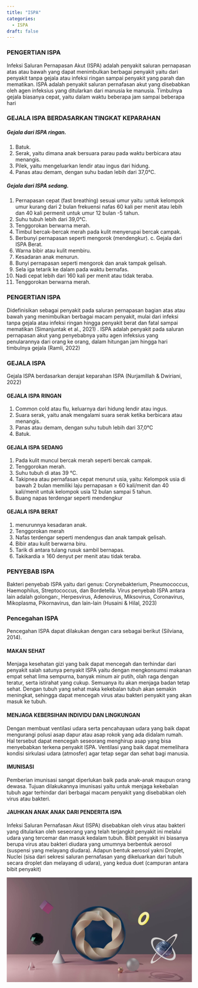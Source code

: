 ```yaml
---
title: "ISPA"
categories: 
  - ISPA
draft: false
---
```


### PENGERTIAN ISPA
Infeksi Saluran Pernapasan Akut (ISPA) adalah penyakit saluran pernapasan atas atau bawah yang dapat menimbulkan berbagai penyakit yaitu dari penyakit tanpa gejala atau infeksi ringan sampai penyakit yang parah dan mematikan.
ISPA adalah penyakit saluran pernafasan  akut  yang  disebabkan  oleh  agen infeksius  yang  ditularkan  dari  manusia  ke manusia.  Timbulnya  gejala  biasanya  cepat, yaitu   dalam waktu   beberapa   jam   sampai beberapa  hari


### GEJALA ISPA BERDASARKAN TINGKAT KEPARAHAN
#####	Gejala dari ISPA ringan.
1.	Batuk.
2.	Serak, yaitu dimana anak bersuara parau pada waktu berbicara atau menangis.
3.	Pilek, yaitu mengeluarkan lendir atau ingus dari hidung.
4.	Panas atau demam, dengan suhu badan lebih dari 37,0°C.

#####	Gejala dari ISPA sedang.
1.	Pernapasan cepat (fast breathing) sesuai umur yaitu :untuk kelompok umur kurang dari 2 bulan frekuensi nafas 60 kali per menit atau lebih dan 40 kali permenit untuk umur 12 bulan -5 tahun.
2.	Suhu tubuh lebih dari 39,0°C.
3.	Tenggorokan berwarna merah.
4.	Timbul bercak-bercak merah pada kulit menyerupai bercak campak.
5.	Berbunyi pernapasan seperti mengorok (mendengkur).
c.	Gejala dari ISPA Berat.
1.	Warna bibir atau kulit membiru.
2.	Kesadaran anak menurun.
3.	Bunyi pernapasan seperti mengorok dan anak tampak gelisah.
4.	Sela iga tetarik ke dalam pada waktu bernafas.
5.	Nadi cepat lebih dari 160 kali per menit atau tidak teraba.
6.	Tenggorokan berwarna merah.


### PENGERTIAN ISPA
Didefinisikan sebagai penyakit pada saluran pernapasan bagian atas atau bawah yang menimbulkan berbagai macam penyakit, mulai dari infeksi tanpa gejala atau infeksi ringan hingga penyakit berat dan fatal sampai mematikan (Simanjuntak et al., 2021) .
ISPA adalah penyakit pada saluran pernapasan akut yang penyebabnya yaitu agen infeksius yang penularannya dari orang ke orang, dalam hitungan jam hingga hari timbulnya gejala (Ramli, 2022)

### GEJALA ISPA
Gejala ISPA berdasarkan derajat keparahan ISPA (Nurjamillah & Dwiriani, 2022) 
#### GEJALA ISPA RINGAN 
1.	Common cold atau flu, keluarnya dari hidung lendir atau ingus.
2.	Suara serak, yaitu anak mengalami suara serak ketika berbicara atau menangis.
3.	Panas atau demam, dengan suhu tubuh lebih dari 37,0°C
4.	Batuk.

#### GEJALA ISPA SEDANG
1.	Pada kulit muncul bercak merah seperti bercak campak.
2.	Tenggorokan merah. 
3.	Suhu tubuh di atas 39 °C.
4.	Takipnea atau pernafasan cepat menurut usia, yaitu: Kelompok usia di bawah 2 bulan memiliki laju pernapasan  ≥ 60 kali/menit dan 40 kali/menit untuk kelompok usia 12 bulan sampai 5 tahun.
5.	Buang napas terdengar seperti mendengkur

#### GEJALA ISPA BERAT
1.	menurunnya kesadaran anak.
2.	Tenggorokan merah
3.	Nafas terdengar seperti mendengus dan anak tampak gelisah.
4.	Bibir atau kulit berwarna biru. 
5.	Tarik di antara tulang rusuk sambil bernapas.
6.	Takikardia ≥ 160 denyut per menit atau tidak teraba.

### PENYEBAB ISPA
Bakteri penyebab ISPA yaitu dari genus: Corynebakterium, Pneumococcus, Haemophilus, Streptococcus, dan Bordetella. Virus penyebab ISPA antara lain adalah golongan:, Herpesvirus, Adenovirus, Miksovirus, Coronavirus, Mikoplasma, Pikornavirus, dan lain-lain (Husaini & Hilal, 2023)

### Pencegahan ISPA
Pencegahan ISPA dapat dilakukan dengan cara sebagai berikut (Silviana, 2014).
#### MAKAN SEHAT
Menjaga kesehatan gizi yang baik dapat mencegah dan terhindar dari penyakit salah satunya penyakit ISPA yaitu dengan mengkonsumsi makanan empat sehat lima sempurna, banyak minum air putih, olah raga dengan teratur, serta istirahat yang cukup. Semuanya itu akan menjaga badan tetap sehat. Dengan tubuh yang sehat maka kekebalan tubuh akan semakin meningkat, sehingga dapat mencegah virus atau bakteri penyakit yang akan masuk ke tubuh.

#### MENJAGA KEBERSIHAN INDIVIDU DAN LINGKUNGAN
Dengan membuat ventilasi udara serta pencahayaan udara yang baik dapat mengurangi polusi asap dapur atau asap rokok yang ada didalam rumah. Hal tersebut dapat mencegah seseorang menghirup asap yang bisa menyebabkan terkena penyakit ISPA. Ventilasi yang baik dapat memelihara kondisi sirkulasi udara (atmosfer) agar tetap segar dan sehat bagi manusia.

#### IMUNISASI
Pemberian imunisasi sangat diperlukan baik pada anak-anak maupun orang dewasa. Tujuan dilakukannya imunisasi yaitu untuk menjaga kekebalan tubuh agar terhindar dari berbagai macam penyakit yang disebabkan oleh virus atau bakteri.

#### JAUHKAN ANAK ANAK DARI PENDERITA ISPA
Infeksi Saluran Pernafasan Akut (ISPA) disebabkan oleh virus atau bakteri yang ditularkan oleh seseorang yang telah terjangkit penyakit ini melalui udara yang tercemar dan masuk kedalam tubuh. Bibit penyakit ini biasanya berupa virus atau bakteri diudara yang umumnya berbentuk aerosol (suspensi yang melayang diudara). Adapun bentuk aerosol yakni Droplet, Nuclei (sisa dari sekresi saluran pernafasan yang dikeluarkan dari tubuh secara droplet dan melayang di udara), yang kedua duet (campuran antara bibit penyakit)



![Alt text](image.png)